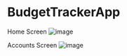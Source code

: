 # BudgetTrackerApp

Home Screen
![image](https://github.com/mutukuian/BudgetTrackerApp/assets/94617040/0ccc2dcb-b933-4ab0-994d-7ebc1c8cf8e3)


Accounts Screen
![image](https://github.com/mutukuian/BudgetTrackerApp/assets/94617040/0769a883-e054-4a18-9f15-e2f2854dca7d)
